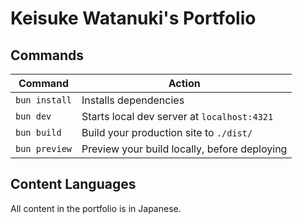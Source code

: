 # Keisuke Watanuki's Portfolio

## Commands

| Command       | Action                                       |
| ------------- | -------------------------------------------- |
| `bun install` | Installs dependencies                        |
| `bun dev`     | Starts local dev server at `localhost:4321`  |
| `bun build`   | Build your production site to `./dist/`      |
| `bun preview` | Preview your build locally, before deploying |

## Content Languages

All content in the portfolio is in Japanese.

